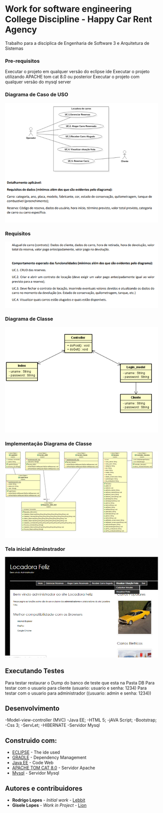 # Work for software engineering College Discipline - Happy Car Rent Agency

Trabalho para a disciplica de Engenharia de Software 3 e Arquitetura de Sistemas

### Pre-requisitos

Executar o projeto em qualquer versão do eclipse ide
Executar o projeto utilizando APACHE tom cat 8.0 ou posterior
Executar o projeto com qualquer versão do mysql server

### Diagrama de Caso de USO
![alt text](https://github.com/HammerSteinBrain/Locadora/blob/master/diagramaUSO.PNG)

### Requisitos
![alt text](https://github.com/HammerSteinBrain/Locadora/blob/master/requisitos.PNG)

### Diagrama de Classe

![alt text](https://github.com/HammerSteinBrain/Locadora/blob/master/diagrama.PNG)

### Implementação Diagrama de Classe
![alt text](https://github.com/HammerSteinBrain/Locadora/blob/master/DiagramaClasse.png)

### Tela inicial Adminstrador
![alt text](https://github.com/HammerSteinBrain/Locadora/blob/master/LocadoraHomeAdm.png)

## Executando Testes

Para testar restaurar o Dump do banco de teste que esta na Pasta DB
Para testar com o usuario para cliente (usuario: usuario e senha: 1234)
Para testar com o usuario para administrador ((usuario: admin e senha: 1234))

## Desenvolvimento
-Model-view-controller (MVC)
-Java EE;
-HTML 5;
-jAVA Script;
-Bootstrap;
-Css 3;
-ServLet;
-HIBERNATE
-Servidor Mysql

## Construido com:

* [ECLIPSE](https://www.eclipse.org/webtools/documentation/) - The ide used
* [GRADLE](https://docs.gradle.org/current/userguide/userguide.html) - Dependency Management
* [Java EE](https://javaee.github.io/glassfish/documentation) - Code Web
* [APACHE TOM CAT 8.0](http://tomcat.apache.org/tomcat-8.0-doc/) - Servidor Apache
* [Mysql](https://dev.mysql.com/doc/) - Servidor Mysql

## Autores e contribuidores

* **Rodrigo Lopes** - *Initial work* - [Lebbit](https://github.com/hammersteinbrain)
* **Gisele Lopes** - *Work in Project* - [Lion](https://github.com/giselen)



